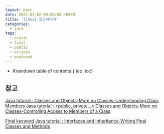 ```yaml
---
layout: post
date: 2021-01-02 09:00:00 +0900
title: '[java] 접근제어자'
categories:
  - java
tags:
  - static
  - final
  - public
  - private
  - proteced
---
```


* Kramdown table of contents
{:toc .toc}

## 참고

[Java tutorial : <static> Classes and Objects-More on Classes-Understanding Class Members](https://docs.oracle.com/javase/tutorial/java/javaOO/classvars.html)
[Java tutorial : <public, private...> Classes and Objects-More on Classes-Controlling Access to Members of a Class](https://docs.oracle.com/javase/tutorial/java/javaOO/accesscontrol.html)

[Final keyword](https://en.wikipedia.org/wiki/Final_(Java))
[Java tutorial : <final> Interfaces and Inheritance-Writing Final Classes and Methods](https://docs.oracle.com/javase/tutorial/java/IandI/final.html)
